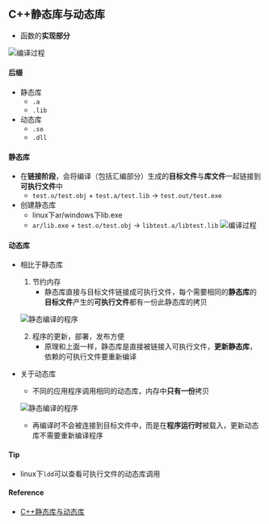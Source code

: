 ## C++静态库与动态库
* 函数的**实现部分**

![编译过程](http://images.cnitblog.com/blog/92071/201310/16201602-9c6047fe25ac46659d0a5ab2945552ce.png)

#### 后缀
* 静态库
    * `.a`
    * `.lib`
* 动态库
    * `.so`
    * `.dll`

#### 静态库
* 在**链接阶段**，会将编译（包括汇编部分）生成的**目标文件**与**库文件**一起链接到**可执行文件**中
    * `test.o/test.obj` + `test.a/test.lib` -> `test.out/test.exe`
* 创建静态库
    * linux下ar/windows下lib.exe
    * `ar/lib.exe` + `test.o/test.obj` -> `libtest.a/libtest.lib`
![编译过程](http://images.cnitblog.com/blog/92071/201310/16201603-f1bb74f9fd10480e83cbf530cdabad68.png)

#### 动态库
* 相比于静态库
    1. 节约内存
        * 静态库直接与目标文件链接成可执行文件，每个需要相同的**静态库**的**目标文件**产生的**可执行文件**都有一份此静态库的拷贝

    ![静态编译的程序](http://images.cnitblog.com/blog/92071/201310/16201613-5877f674048f45d58fe9bb40224d3b4d.png)

    2. 程序的更新，部署，发布方便
        * 原理和上面一样，静态库是直接被链接入可执行文件，**更新静态库**，依赖的可执行文件要重新编译
* 关于动态库
    * 不同的应用程序调用相同的动态库，内存中**只有一份**拷贝

    ![静态编译的程序](http://images.cnitblog.com/blog/92071/201310/16201614-70e43d2c17d749a5ab0b83fced1b4f73.png)

    * 再编译时不会被连接到目标文件中，而是在**程序运行时**被载入，更新动态库不需要重新编译程序
#### Tip
* linux下`ldd`可以查看可执行文件的动态库调用

#### Reference
* [C++静态库与动态库](http://www.cnblogs.com/skynet/p/3372855.html)
